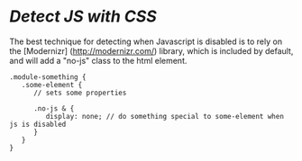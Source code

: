# _Detect JS with CSS_

The best technique for detecting when Javascript is disabled is to rely on the [Modernizr] (http://modernizr.com/) library, which is included by default, and will add a "no-js" class to the html element.

~~~
.module-something {
   .some-element {
      // sets some properties

      .no-js & {
         display: none; // do something special to some-element when js is disabled
      }
   }
}
~~~